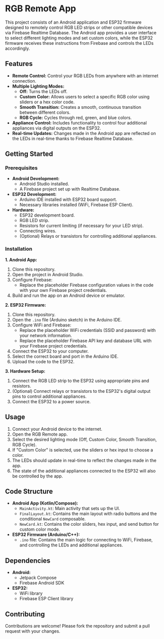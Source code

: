 # RGB Remote App

This project consists of an Android application and ESP32 firmware designed to remotely control RGB LED strips or other compatible devices via Firebase Realtime Database. The Android app provides a user interface to select different lighting modes and set custom colors, while the ESP32 firmware receives these instructions from Firebase and controls the LEDs accordingly.

## Features

*   **Remote Control:** Control your RGB LEDs from anywhere with an internet connection.
*   **Multiple Lighting Modes:**
    *   **Off:** Turns the LEDs off.
    *   **Custom Color:** Allows users to select a specific RGB color using sliders or a hex color code.
    *   **Smooth Transition:** Creates a smooth, continuous transition between different colors.
    *   **RGB Cycle:** Cycles through red, green, and blue colors.
*   **Appliance Control:** Includes functionality to control four additional appliances via digital outputs on the ESP32.
*   **Real-time Updates:** Changes made in the Android app are reflected on the LEDs in real-time thanks to Firebase Realtime Database.

## Getting Started

### Prerequisites

*   **Android Development:**
    *   Android Studio installed.
    *   A Firebase project set up with Realtime Database.
*   **ESP32 Development:**
    *   Arduino IDE installed with ESP32 board support.
    *   Necessary libraries installed (WiFi, Firebase ESP Client).
*   **Hardware:**
    *   ESP32 development board.
    *   RGB LED strip.
    *   Resistors for current limiting (if necessary for your LED strip).
    *   Connecting wires.
    *   (Optional) Relays or transistors for controlling additional appliances.

### Installation

**1. Android App:**

1.  Clone this repository.
2.  Open the project in Android Studio.
3.  Configure Firebase:
    *   Replace the placeholder Firebase configuration values in the code with your own Firebase project credentials.
4.  Build and run the app on an Android device or emulator.

**2. ESP32 Firmware:**

1.  Clone this repository.
2.  Open the `.ino` file (Arduino sketch) in the Arduino IDE.
3.  Configure WiFi and Firebase:
    *   Replace the placeholder WiFi credentials (SSID and password) with your network information.
    *   Replace the placeholder Firebase API key and database URL with your Firebase project credentials.
4.  Connect the ESP32 to your computer.
5.  Select the correct board and port in the Arduino IDE.
6.  Upload the code to the ESP32.

**3. Hardware Setup:**

1.  Connect the RGB LED strip to the ESP32 using appropriate pins and resistors.
2.  (Optional) Connect relays or transistors to the ESP32's digital output pins to control additional appliances.
3.  Connect the ESP32 to a power source.

## Usage

1.  Connect your Android device to the internet.
2.  Open the RGB Remote app.
3.  Select the desired lighting mode (Off, Custom Color, Smooth Transition, RGB Cycle).
4.  If "Custom Color" is selected, use the sliders or hex input to choose a color.
5.  The LEDs should update in real-time to reflect the changes made in the app.
6.  The state of the additional appliances connected to the ESP32 will also be controlled by the app.

## Code Structure

*   **Android App (Kotlin/Compose):**
    *   `MainActivity.kt`: Main activity that sets up the UI.
    *   `FinalLayout.kt`: Contains the main layout with radio buttons and the conditional `NewCard` composable.
    *   `NewCard.kt`: Contains the color sliders, hex input, and send button for custom color mode.
*   **ESP32 Firmware (Arduino/C++):**
    *   `.ino` file: Contains the main logic for connecting to WiFi, Firebase, and controlling the LEDs and additional appliances.

## Dependencies

*   **Android:**
    *   Jetpack Compose
    *   Firebase Android SDK
*   **ESP32:**
    *   WiFi library
    *   Firebase ESP Client library

## Contributing

Contributions are welcome! Please fork the repository and submit a pull request with your changes.